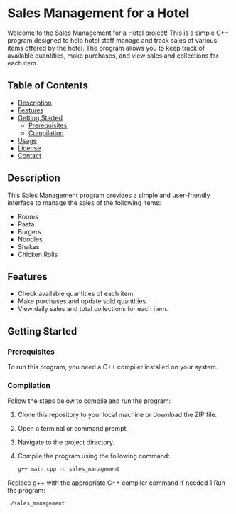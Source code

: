 # Sales Management for a Hotel

Welcome to the Sales Management for a Hotel project! This is a simple C++ program designed to help hotel staff manage and track sales of various items offered by the hotel. The program allows you to keep track of available quantities, make purchases, and view sales and collections for each item.

## Table of Contents

- [Description](#description)
- [Features](#features)
- [Getting Started](#getting-started)
  - [Prerequisites](#prerequisites)
  - [Compilation](#compilation)
- [Usage](#usage)
- [License](#license)
- [Contact](#contact)

## Description

This Sales Management program provides a simple and user-friendly interface to manage the sales of the following items:
- Rooms
- Pasta
- Burgers
- Noodles
- Shakes
- Chicken Rolls

## Features

- Check available quantities of each item.
- Make purchases and update sold quantities.
- View daily sales and total collections for each item.

## Getting Started

### Prerequisites

To run this program, you need a C++ compiler installed on your system.

### Compilation

Follow the steps below to compile and run the program:

1. Clone this repository to your local machine or download the ZIP file.
2. Open a terminal or command prompt.
3. Navigate to the project directory.
4. Compile the program using the following command:

   ```bash
   g++ main.cpp -o sales_management

Replace g++ with the appropriate C++ compiler command if needed
1.Run the program:
  ```bash
  ./sales_management


